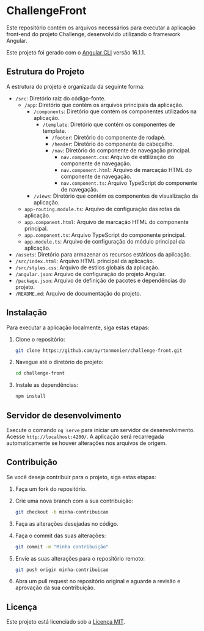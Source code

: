 # ChallengeFront

Este repositório contém os arquivos necessários para executar a aplicação front-end do projeto Challenge, desenvolvido utilizando o framework Angular.

Este projeto foi gerado com o [Angular CLI](https://github.com/angular/angular-cli) versão 16.1.1.


## Estrutura do Projeto

A estrutura do projeto é organizada da seguinte forma:

- `/src`: Diretório raiz do código-fonte.
  - `/app`: Diretório que contém os arquivos principais da aplicação.
    - `/components`: Diretório que contém os componentes utilizados na aplicação.
      - `/template`: Diretório que contém os componentes de template.
        - `/footer`: Diretório do componente de rodapé.
        - `/header`: Diretório do componente de cabeçalho.
        - `/nav`: Diretório do componente de navegação principal.
          - `nav.component.css`: Arquivo de estilização do componente de navegação.
          - `nav.component.html`: Arquivo de marcação HTML do componente de navegação.
          - `nav.component.ts`: Arquivo TypeScript do componente de navegação.
    - `/views`: Diretório que contém os componentes de visualização da aplicação.
  - `app-routing.module.ts`: Arquivo de configuração das rotas da aplicação.
  - `app.component.html`: Arquivo de marcação HTML do componente principal.
  - `app.component.ts`: Arquivo TypeScript do componente principal.
  - `app.module.ts`: Arquivo de configuração do módulo principal da aplicação.
- `/assets`: Diretório para armazenar os recursos estáticos da aplicação.
- `/src/index.html`: Arquivo HTML principal da aplicação.
- `/src/styles.css`: Arquivo de estilos globais da aplicação.
- `/angular.json`: Arquivo de configuração do projeto Angular.
- `/package.json`: Arquivo de definição de pacotes e dependências do projeto.
- `/README.md`: Arquivo de documentação do projeto.

## Instalação

Para executar a aplicação localmente, siga estas etapas:

1. Clone o repositório:

   ```bash
   git clone https://github.com/ayrtonmonier/challenge-front.git
   ```

2. Navegue até o diretório do projeto:

   ```bash
   cd challenge-front
   ```

3. Instale as dependências:

   ```bash
   npm install
   ```


## Servidor de desenvolvimento

Execute o comando `ng serve` para iniciar um servidor de desenvolvimento. Acesse `http://localhost:4200/`. A aplicação será recarregada automaticamente se houver alterações nos arquivos de origem.


## Contribuição

Se você deseja contribuir para o projeto, siga estas etapas:

1. Faça um fork do repositório.

2. Crie uma nova branch com a sua contribuição:

   ```bash
   git checkout -b minha-contribuicao
   ```

3. Faça as alterações desejadas no código.

4. Faça o commit das suas alterações:

   ```bash
   git commit -m "Minha contribuição"
   ```

5. Envie as suas alterações para o repositório remoto:

   ```bash
   git push origin minha-contribuicao
   ```

6. Abra um pull request no repositório original e aguarde a revisão e aprovação da sua contribuição.

## Licença

Este projeto está licenciado sob a [Licença MIT](LICENCE).